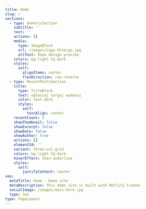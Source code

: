 ```yaml
---
title: Home
slug: /
sections:
  - type: GenericSection
    subtitle: ''
    text: ''
    actions: []
    media:
      type: ImageBlock
      url: /images/Logo Ottargo.jpg
      altText: Dope design preview
    colors: bg-light-fg-dark
    styles:
      self:
        alignItems: center
        flexDirection: row-reverse
  - type: RecentPostsSection
    title:
      type: TitleBlock
      text: ogłaszaj targuj wykonuj
      color: text-dark
      styles:
        self:
          textAlign: center
    recentCount: 3
    showThumbnail: false
    showExcerpt: false
    showDate: false
    showAuthor: true
    actions: []
    elementId: ''
    variant: three-col-grid
    colors: bg-light-fg-dark
    hoverEffect: thin-underline
    styles:
      self:
        justifyContent: center
seo:
  metaTitle: Home - Demo site
  metaDescription: This demo site is built with Netlify Create.
  socialImage: /images/main-hero.jpg
  type: Seo
type: PageLayout
---
```

